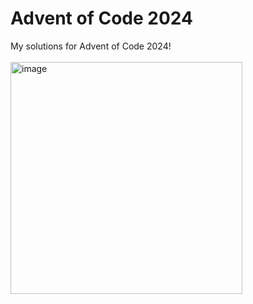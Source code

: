 # Advent of Code 2024
My solutions for Advent of Code 2024!\
\
<img width="371" alt="image" src="https://github.com/user-attachments/assets/ce521051-b736-49b1-b73b-a111a569fa47" />

